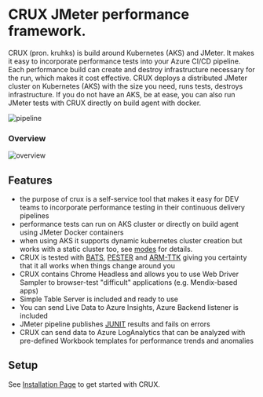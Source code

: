 
# CRUX JMeter performance framework.

CRUX (pron. kruhks) is build around Kubernetes (AKS) and JMeter. It makes it easy to incorporate performance tests into your Azure CI/CD pipeline. Each performance build can create and destroy infrastructure necessary for the run, which makes it cost effective. 
CRUX deploys a distributed JMeter cluster on Kubernetes (AKS) with the size you need, runs tests, destroys infrastructure. If you do not have an AKS, be at ease, you can also run JMeter tests with CRUX directly on build agent with docker.


![pipeline](https://github.com/ObjectivityLtd/jmeter_azure_k8_boilerplate/blob/master/img/pipeline.png)

### Overview

![overview](https://github.com/ObjectivityLtd/jmeter_azure_k8_boilerplate/blob/master/img/overview.png)


## Features

* the purpose of crux is a self-service tool that makes it easy for DEV teams to incorporate performance testing in their continuous delivery pipelines 
* performance tests can run on AKS cluster or directly on build agent using JMeter Docker containers
* when using AKS it supports dynamic kubernetes cluster creation but works with a static cluster too, see [modes](https://github.com/ObjectivityLtd/crux/wiki/Modes) for details.
* CRUX is tested with [BATS](https://github.com/bats-core/bats-core/), [PESTER](https://pester.dev/) and [ARM-TTK](https://github.com/Azure/arm-ttk) giving you certainty that it all works when things change around you
* CRUX contains Chrome Headless and allows you to use Web Driver Sampler to browser-test "difficult" applications (e.g. Mendix-based apps)
* Simple Table Server is included and ready to use
* You can send Live Data to Azure Insights, Azure Backend listener is included
* JMeter pipeline publishes [JUNIT](https://github.com/ObjectivityLtd/crux/wiki/JMETER-tests-as-JUNIT) results and fails on errors
* CRUX can send data to Azure LogAnalytics that can be analyzed with pre-defined Workbook templates for performance trends and anomalies  

## Setup

See [Installation Page](https://github.com/ObjectivityLtd/crux/wiki/Installation) to get started with CRUX.



